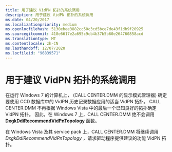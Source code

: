 ```yaml
---
title: 用于建议 VidPN 拓扑的系统调用
description: 用于建议 VidPN 拓扑的系统调用
ms.date: 04/20/2017
ms.localizationpriority: medium
ms.openlocfilehash: 5130ebee3882cc50c3cd5bce7de43f1db9f20925
ms.sourcegitcommit: 418e6617e2a695c9cb4b37b5b60e264760858acd
ms.translationtype: MT
ms.contentlocale: zh-CN
ms.lasthandoff: 12/07/2020
ms.locfileid: "96839571"
---
```

# <a name="system-calls-to-recommend-vidpn-topology"></a>用于建议 VidPN 拓扑的系统调用


在运行 Windows 7 的计算机上， (CALL CENTER.DMM 的显示模式管理器) 确定要使用 CCD 数据库中的 VidPN 历史记录数据应用的适当 VidPN 拓扑。 CALL CENTER.DMM 不再根据 Windows Vista 中的最后一个已知良好的拓扑确定 VidPN 拓扑。 因此，在 Windows 7 上，CALL CENTER.DMM 绝不会调用 [**DxgkDdiRecommendVidPnTopology**](/windows-hardware/drivers/ddi/d3dkmddi/nc-d3dkmddi-dxgkddi_recommendvidpntopology) 函数。

在 Windows Vista 及其 service pack 上，CALL CENTER.DMM 将继续调用 *DxgkDdiRecommendVidPnTopology* ，请求驱动程序提供建议的功能 VidPN 拓扑。

 


